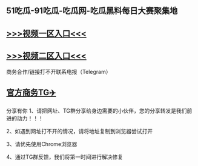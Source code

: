 51吃瓜-91吃瓜-吃瓜网-吃瓜黑料每日大赛聚集地
---
[>>>视频一区入口<<<](https://hlw-17.github.io/)
----
[>>>视频二区入口<<<](https://hlw-17.github.io/)
----
商务合作/链接打不开联系电报（Telegram）

[官方商务TG✈️](https://t.me/Wenge58/)
---
分享有你
1、请把网址、TG群分享给身边需要的小伙伴，您的分享转发是我们前进的动力！！！

2、如遇到网址打不开的情况，请将地址复制到浏览器尝试打开

3、请优先使用Chrome浏览器

4、通过TG群反馈，我们将第一时间进行解决修复

